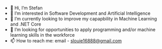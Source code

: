 - 👋 Hi, I’m Stefan
- 👀 I’m interested in Software Development and Artificial Intelligence
- 🌱 I’m currently looking to improve my capapbility in Machine Learning and .NET Core
- 💞️ I’m looking for opportunities to apply programming and/or machine learning skills in the workforce
- 📫 How to reach me: email - slouie16888@gmail.com

<!---
slouie88/slouie88 is a ✨ special ✨ repository because its `README.md` (this file) appears on your GitHub profile.
You can click the Preview link to take a look at your changes.
--->

